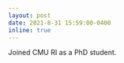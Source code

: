 ```yaml
---
layout: post
date: 2021-8-31 15:59:00-0400
inline: true
---
```


Joined CMU RI as a PhD student. 


